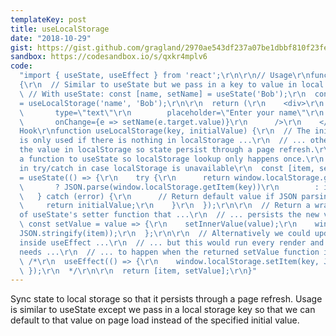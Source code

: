 ```yaml
---
templateKey: post
title: useLocalStorage
date: "2018-10-29"
gist: https://gist.github.com/gragland/2970ae543df237a07be1dbbf810f23fe
sandbox: https://codesandbox.io/s/qxkr4mplv6
code:
  "import { useState, useEffect } from 'react';\r\n\r\n// Usage\r\nfunction App()
  {\r\n  // Similar to useState but we pass in a key to value in local storage\r\n
  \ // With useState: const [name, setName] = useState('Bob');\r\n  const [name, setName]
  = useLocalStorage('name', 'Bob');\r\n\r\n  return (\r\n    <div>\r\n      <input\r\n
  \       type=\"text\"\r\n        placeholder=\"Enter your name\"\r\n        value={name}\r\n
  \       onChange={e => setName(e.target.value)}\r\n      />\r\n    </div>\r\n  );\r\n}\r\n\r\n//
  Hook\r\nfunction useLocalStorage(key, initialValue) {\r\n  // The initialValue arg
  is only used if there is nothing in localStorage ...\r\n  // ... otherwise we use
  the value in localStorage so state persist through a page refresh.\r\n  // We pass
  a function to useState so localStorage lookup only happens once.\r\n  // We wrap
  in try/catch in case localStorage is unavailable\r\n  const [item, setInnerValue]
  = useState(() => {\r\n    try {\r\n      return window.localStorage.getItem(key)\r\n
  \       ? JSON.parse(window.localStorage.getItem(key))\r\n        : initialValue;\r\n
  \   } catch (error) {\r\n      // Return default value if JSON parsing fails\r\n
  \     return initialValue;\r\n    }\r\n  });\r\n\r\n  // Return a wrapped version
  of useState's setter function that ...\r\n  // ... persists the new value to localStorage.\r\n
  \ const setValue = value => {\r\n    setInnerValue(value);\r\n    window.localStorage.setItem(key,
  JSON.stringify(item));\r\n  };\r\n\r\n  // Alternatively we could update localStorage
  inside useEffect ...\r\n  // ... but this would run every render and it really only
  needs ...\r\n  // ... to happen when the returned setValue function is called.\r\n
  \ /*\r\n  useEffect(() => {\r\n    window.localStorage.setItem(key, JSON.stringify(item));\r\n
  \ });\r\n  */\r\n\r\n  return [item, setValue];\r\n}"
---
```


Sync state to local storage so that it persists through a page refresh.
Usage is similar to useState except we pass in a local storage key so that we can
default to that value on page load instead of the specified initial value.
